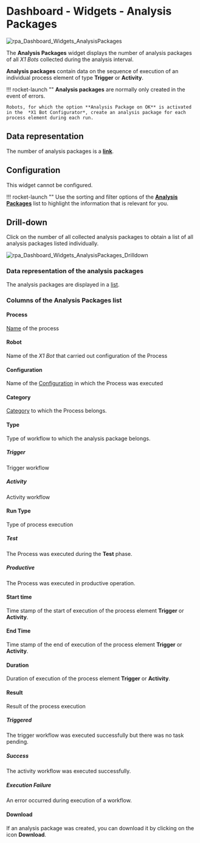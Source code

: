 # <i class="fs fs-lg fs-dashboard"></i> Dashboard - Widgets - Analysis Packages

![rpa_Dashboard_Widgets_AnalysisPackages](img/rpa_Dashboard_Widgets_AnalysisPackages.png)

The **Analysis Packages** widget displays the number of analysis packages of all *X1 Bots* collected during the analysis interval.

**Analysis packages** contain data on the sequence of execution of an individual process element of type **Trigger** or **Activity**.

!!! rocket-launch ""
    **Analysis packages** are normally only created in the event of errors.

    Robots, for which the option **Analysis Package on OK** is activated in the  *X1 Bot Configurator*, create an analysis package for each process element during each run.


## Data representation

The number of analysis packages is a [**link**](../../X1_Server/X1_Server_Basics/GUI/rpa_X1_Server_Basics_GUI_Navigation_EN.md#links).


## Configuration

This widget cannot be configured.

!!! rocket-launch ""
    Use the sorting and filter options of the [**Analysis Packages**](#drill-down) list to highlight the information that is relevant for you.


## Drill-down

Click on the number of all collected analysis packages to obtain a list of all analysis packages listed individually.

![rpa_Dashboard_Widgets_AnalysisPackages_Drilldown](img/rpa_Dashboard_Widgets_AnalysisPackages_Drilldown.png)

### Data representation of the analysis packages

The analysis packages are displayed in a [list](../../X1_Server/X1_Server_Basics/GUI/rpa_X1_Server_Basics_GUI_DataRepresentation_EN.md#lists).

### Columns of the **Analysis Packages** list

#### Process

[Name](../../ProcessAutomation/ProcessManagement/rpa_processAutomation_ProcessManagement_Category_Projects_EN.md#process-name) of the process

#### Robot

Name of the *X1 Bot* that carried out configuration of the Process

#### Configuration

Name of the [Configuration](../../ProcessAutomation/ProcessManagement/rpa_processAutomation_ProcessManagement_Category_Project_Details_ProductionPhase_EN.md#erstellen-einer-neuen-production-configuration) in which the Process was executed

#### Category

[Category](../../ProcessAutomation/ProcessManagement/rpa_processAutomation_ProcessManagement_Categories_EN.md) to which the Process belongs.

#### Type

Type of workflow to which the analysis package belongs.

##### Trigger

Trigger workflow

##### Activity

Activity workflow

#### Run Type

Type of process execution

##### Test

The Process was executed during the **Test** phase.

##### Productive

The Process was executed in productive operation.

#### Start time

Time stamp of the start of execution of the process element **Trigger** or **Activity**.

#### End Time

Time stamp of the end of execution of the process element **Trigger** or **Activity**.

#### Duration

Duration of execution of the process element **Trigger** or **Activity**.

#### Result

Result of the process execution

##### Triggered

The trigger workflow was executed successfully but there was no task pending.

##### Success

The activity workflow was executed successfully.

##### Execution Failure

An error occurred during execution of a workflow.

#### Download

If an analysis package was created, you can download it by clicking on the icon <i class="fas fa-download"></i> **Download**.
